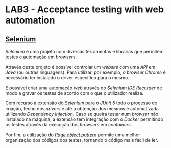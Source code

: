 # LAB3 - Acceptance testing with web automation

## [Selenium](https://www.selenium.dev/)

_Selenium_ é uma projeto com diversas ferramentas e librarias que permitem testes e automação em _browsers_.

Através deste projeto é possível controlar um _website_ com uma _API_ em _Java_ (ou outras linguagens). Para utilizar, por exemplo, o _browser Chrome_ é necessário ter instalado o driver específico para o mesmo.

É possível criar uma automação _web_ através do _Selenium IDE Recorder_ de modo a gravar os testes de acordo com o que o utilizador realiza.

Com recurso à extensão do _Selenium_ para o _JUnit 5_ todo o processo de criação, fecho dos _drivers_ e até a obtenção dos mesmos é automatizada utilizando _Dependency Injection_. Caso se queira testar num _browser_ não instalado na máquina, a extensão tem integração com o _Docker_ permitindo os testes através da execução dos _browsers_ em _containers_.

Por fim, a utilização do [_Page object pattern_](https://www.toptal.com/selenium/test-automation-in-selenium-using-page-object-model-and-page-factory) permite uma melhor organização dos códigos dos testes, tornando o código mais fácil de ler.


